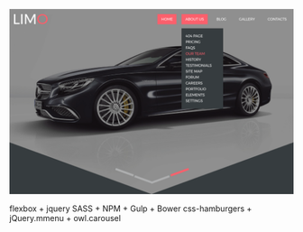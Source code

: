 <p>
	<img src="app/img/limo-preview.png" alt="Limo template">
</p>

flexbox + jquery
SASS + NPM + Gulp + Bower
css-hamburgers + jQuery.mmenu + owl.carousel
